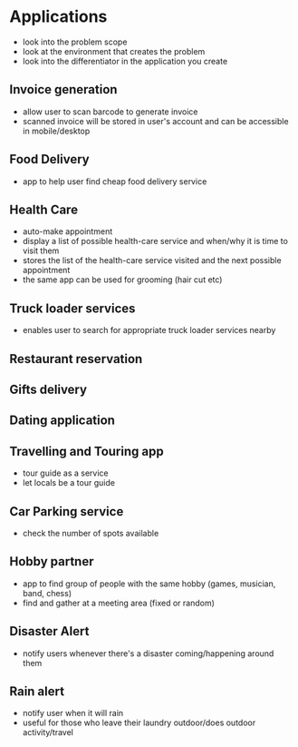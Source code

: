 # Applications

- look into the problem scope
- look at the environment that creates the problem
- look into the differentiator in the application you create

## Invoice generation

- allow user to scan barcode to generate invoice
- scanned invoice will be stored in user's account and can be accessible in mobile/desktop

## Food Delivery

- app to help user find cheap food delivery service

## Health Care

- auto-make appointment
- display a list of possible health-care service and when/why it is time to visit them
- stores the list of the health-care service visited and the next possible appointment
- the same app can be used for grooming (hair cut etc)

## Truck loader services

- enables user to search for appropriate truck loader services nearby

## Restaurant reservation

## Gifts delivery

## Dating application

## Travelling and Touring app

- tour guide as a service
- let locals be a tour guide

## Car Parking service

- check the number of spots available

## Hobby partner

- app to find group of people with the same hobby (games, musician, band, chess)
- find and gather at a meeting area (fixed or random)

## Disaster Alert

- notify users whenever there's a disaster coming/happening around them


## Rain alert

- notify user when it will rain
- useful for those who leave their laundry outdoor/does outdoor activity/travel

